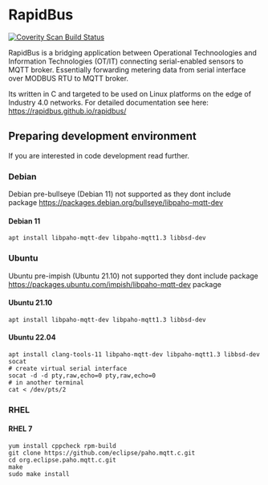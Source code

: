 # RapidBus

<a href="https://scan.coverity.com/projects/rapidbus-rapidbus">
  <img alt="Coverity Scan Build Status"
       src="https://scan.coverity.com/projects/27066/badge.svg"/>
</a>

RapidBus is a bridging application between Operational Technoologies and Information Technologies (OT/IT) connecting serial-enabled sensors to MQTT broker. Essentially forwarding metering data from serial interface over MODBUS RTU to MQTT broker.

Its written in C and targeted to be used on Linux platforms on the edge of Industry 4.0 networks. For detailed documentation see here: https://rapidbus.github.io/rapidbus/

## Preparing development environment

If you are interested in code development read further.

### Debian

Debian pre-bullseye (Debian 11) not supported as they dont include package https://packages.debian.org/bullseye/libpaho-mqtt-dev

#### Debian 11

```
apt install libpaho-mqtt-dev libpaho-mqtt1.3 libbsd-dev
```

### Ubuntu

Ubuntu pre-impish (Ubuntu 21.10) not supported they dont include package https://packages.ubuntu.com/impish/libpaho-mqtt-dev package

#### Ubuntu 21.10

```
apt install libpaho-mqtt-dev libpaho-mqtt1.3 libbsd-dev
```

#### Ubuntu 22.04

```
apt install clang-tools-11 libpaho-mqtt-dev libpaho-mqtt1.3 libbsd-dev socat
# create virtual serial interface
socat -d -d pty,raw,echo=0 pty,raw,echo=0
# in another terminal
cat < /dev/pts/2
```

### RHEL

#### RHEL 7

```
yum install cppcheck rpm-build
git clone https://github.com/eclipse/paho.mqtt.c.git
cd org.eclipse.paho.mqtt.c.git
make
sudo make install
```
